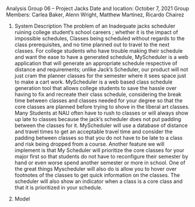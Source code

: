 Analysis
Group 06 – Project Jacks
Date and location: October 7, 2021
Group Members: Carlea Baker, Alenn Wright, Matthew Martinez, Ricardo Chairez

1. System Description
The problem of an Inadequate jacks scheduler ruining college student’s school careers ; whether it is the impact of impossible schedules, Classes being scheduled without regards to the class prerequisites, and no time planned out to travel to the next classes. For college students who have trouble making their schedule and want the ease to have a generated schedule, MyScheduler is a web application that will generate an appropriate schedule respective of distance and requirements; unlike Jack’s Scheduler, our product will not just cram the planner classes for the semester where it sees space just to make a cart work. MyScheduler is a web based class schedule generation tool that allows college students to save the hassle over having to fix and recreate their class schedule, considering the break time between classes and classes needed for your degree so that the core classes are planned before trying to shove in the liberal art classes.
Many Students at NAU often have to rush to classes or will always show up late to classes because the jack’s scheduler does not put padding between the classes for it. MyScheduler will use a database of distance and travel times to get an acceptable travel time and consider the padding between classes so that you do not have to be late to a class and risk being dropped from a course. Another feature we will implement is that My Scheduler will prioritize the core classes for your major first so that students do not have to reconfigure their semester by hand or even worse spend another semester or more in school.
One of the great things Myscheduler will also do is allow you to hover over footnotes of the classes to get quick information on the classes. The scheduler will also show an indicator when a class is a core class and that it is prioritized in your schedule.

2. Model
